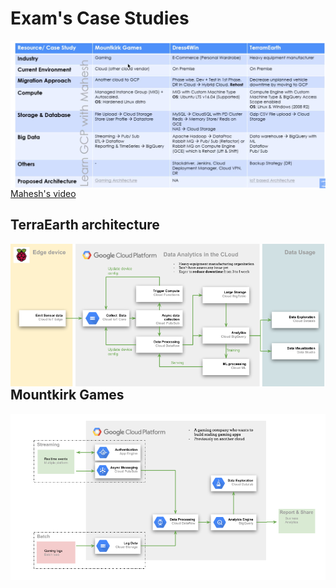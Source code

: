 # Exam's Case Studies


<img src="../images/GCP_Professional_Cloud_Architect_Case_Studies.png"
     alt="Courtesy of Mahesh https://www.youtube.com/watch?v=gP45GTDICNQ"
     style="float: left; margin-right: 10px;" />

[Mahesh's video](https://www.youtube.com/watch?v=gP45GTDICNQ)



## TerraEarth architecture

<img src="../images/TerramEarth_equipment_manufacturing_organization.png"
     alt="TerramEarth_equipment_manufacturing_organization.png"
     style="float: left; margin-right: 10px;" />


## Mountkirk Games

<img src="../images/MountkirkGames_gaming_company.png"
     alt="MountkirkGames_gaming_company.png"
     style="float: left; margin-right: 10px;" />
